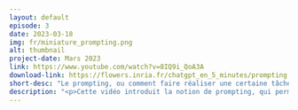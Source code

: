 ```yaml
---
layout: default
episode: 3
date: 2023-03-18
img: fr/miniature_prompting.png
alt: thumbnail
project-date: Mars 2023
link: https://www.youtube.com/watch?v=8IQ9i_QoA3A
download-link: https://flowers.inria.fr/chatgpt_en_5_minutes/prompting.mov
short-desc: "Le prompting, ou comment faire réaliser une certaine tâche à un modèle de langage."
description: "<p>Cette vidéo introduit la notion de prompting, qui permet de faire réaliser une certaine tâche à un modèle de langage (par exemple #ChatGPT) en lui expliquant cette tâche au moyen de phrases en langage naturel. On y voit, au travers d’exemples, deux méthodes de prompting (expliquer la tâche en langage naturel, et donner des exemples de réalisation de la tâche).<br/><br/>Quelques exemples de \"prompts\" correspondants à des usages divers sont présentés, comme la génération de questions pour aider des élèves à réviser ou à anticiper des questions sur un sujet, ou l'aide à la rédaction à partir de notes.</p>"
---
```

